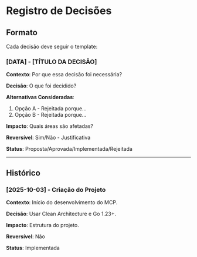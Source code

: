 # Registro de Decisões

## Formato

Cada decisão deve seguir o template:

### [DATA] - [TÍTULO DA DECISÃO]

**Contexto**: Por que essa decisão foi necessária?

**Decisão**: O que foi decidido?

**Alternativas Consideradas**:
1. Opção A - Rejeitada porque...
2. Opção B - Rejeitada porque...

**Impacto**: Quais áreas são afetadas?

**Reversível**: Sim/Não - Justificativa

**Status**: Proposta/Aprovada/Implementada/Rejeitada

---

## Histórico

### [2025-10-03] - Criação do Projeto

**Contexto**: Início do desenvolvimento do MCP.

**Decisão**: Usar Clean Architecture e Go 1.23+.

**Impacto**: Estrutura do projeto.

**Reversível**: Não

**Status**: Implementada

